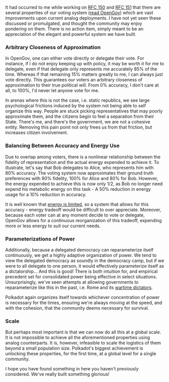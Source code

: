 It had occurred to me while working on [RFC 150](https://github.com/polkadot-fellows/RFCs/pull/150) and [RFC 151](https://github.com/polkadot-fellows/RFCs/pull/151) that there are several properties of our voting system ([read OpenGov](https://polkadot.subsquare.io/referenda)) which are vast improvements upon current analog deployments. I have not yet seen these discussed or promulgated, and thought the community may enjoy pondering on them. There is no action item, simply meant to be an appreciation of the elegant and powerful system we have built.

### Arbitrary Closeness of Approximation
In OpenGov, one can either vote directly or delegate their vote. For instance, if I do not enjoy keeping up with policy, it may be worth it for me to delegate, even if that delegate only represents me accurately 85% of the time. Whereas if that remaining 15% matters greatly to me, I can always just vote directly. This guarantees our voters an arbitrary closeness of approximation to their true political will. From 0% accuracy, I don't care at all, to 100%, I'd never let anyone vote for me.

In arenas where this is not the case, i.e. static republics, we see large psychological frictions induced by the system not being able to self organize this way. People are stuck picking representatives that may poorly approximate them, and the citizens begin to feel a separation from their State. There's me, and there's the government, we are not a cohesive entity. Removing this pain point not only frees us from that friction, but increases citizen involvement.

### Balancing Between Accuracy and Energy Use
Due to overlap among voters, there is a nonlinear relationship between the fidelity of representation and the actual energy expended to achieve it. To illustrate, let's say that Bob delegates to Alice, who represents him with 80% accuracy. The voting system now approximates their ground truth preferences with 90% fidelity, 100% for Alice and 80% for Bob. However, the energy expended to achieve this is now only 1/2, as Bob no longer need expend his metabolic energy on this task - A 50% reduction in energy usage for a 10% reduction in accuracy.

It is well known that [energy is limited](https://ourworldindata.org/electricity-mix), so a system that allows for this accuracy - energy tradeoff would be difficult to over appreciate. Moreover, because each voter can at any moment decide to vote or delegate, OpenGov allows for a continuous reorganization of this tradeoff, expending more or less energy to suit our current needs.

### Parameterizations of Power
Additionally, because a delegated democracy can reparameterize itself continuously, we get a highly adaptive organization of power. We tend to view the delegated democracy as soundly in the democracy camp, but if we were to all delegate to one person, it would effectively parameterize itself as a dictatorship... And this is good! There is both intuition for, and empirical precedent set for consolidated power being effective in select situations. Unsurprisingly, we've seen attempts at allowing governments to reparameterize like this in the past, i.e. Rome and its [wartime dictators](https://en.wikipedia.org/wiki/Roman_dictator).

Polkadot again organizes itself towards whichever concentration of power is necessary for the times, ensuring we're always moving at the speed, and with the cohesion, that the community deems necessary for survival.

### Scale
But perhaps most important is that we can now do all this at a global scale. It is not impossible to achieve all the aforementioned properties using analog counterparts. It is, however, infeasible to scale the logistics of them beyond a small population size. Polkadot's biggest achievement is unlocking these properties, for the first time, at a global level for a single community.

I hope you have found something in here you haven't previously considered. We've really built something glorious!